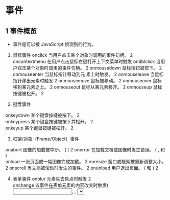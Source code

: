 # 事件

## 1 事件概览

- 事件是可以被 JavaScript 侦测到的行为。
1. 鼠标事件
onclick	当用户点击某个对象时调用的事件句柄。	2
oncontextmenu	在用户点击鼠标右键打开上下文菜单时触发
ondblclick	当用户双击某个对象时调用的事件句柄。	2
onmousedown	鼠标按钮被按下。	2
onmouseenter	当鼠标指针移动到元 素上时触发。	2
onmouseleave	当鼠标指针移出元素时触发	2
onmousemove	鼠标被移动。	2
onmouseover	鼠标移到某元素之上。	2
onmouseout	鼠标从某元素移开。	2
onmouseup	鼠标按键被松开。  2
     
2. 键盘事件
 
onkeydown	某个键盘按键被按下。	2   
onkeypress	某个键盘按键被按下并松开。	2   
onkeyup	某个键盘按键被松开。   2  
 
3. 框架/对象（Frame/Object）事件
 
onabort	图像的加载被中断。 ( <object>)	2
onerror	在加载文档或图像时发生错误。 ( <object>, <body>和 <frameset>)	   
onload	一张页面或一幅图像完成加载。	2
onresize	窗口或框架被重新调整大小。	2
onscroll	当文档被滚动时发生的事件。	2
onunload	用户退出页面。 ( <body> 和 <frameset>)	2     

4. 表单事件
onblur	元素失去焦点时触发	2  
onchange	该事件在表单元素的内容改变时触发( <input>, <keygen>, <select>, 和 <textarea>)	2   
onfocus	元素获取焦点时触发	2  
onfocusin	元素即将获取焦点时触发	2  
onfocusout	元素即将失去焦点时触发	2  
oninput	元素获取用户输入时触发	3   
onreset	表单重置时触发	2   
onsearch	用户向搜索域输入文本时触发 ( <input="search">)	   
onselect	用户选取文本时触发 ( <input> 和 <textarea>)	2  
onsubmit	表单提交时触发	2  

## 2 DOM事件流
- DOM2 级事件规定的事件流包含3个阶段：事件捕获阶段/处于目标阶段和事件冒泡阶段。
首先是事件捕获（Netscape 事件流），然后是目标接收到事件，最后是冒泡阶段（IE浏览器事件流）。
- DOM0级事件，触发的事件均在冒泡阶段执行
- **实际浏览器实现过程中在捕获和冒泡阶段皆触发目标上的事件（DOM2级绑定）**。        
![DOM事件流](./DOM事件流.png)

示例：事件流1.html

0. HTML事件处理程序
HTML事件处理程序即在标签内写事件，如：
<input type='button' value='Click Me' onclick = 'alert(111)'>


1. DOM 0级事件处理程序

- 为同一个元素/标签绑定多个同类型事件的时候（如给上面的这个btn元素绑定3个点击事件），是不被允许的，后面绑定的处理函数会覆盖前面绑定的；  
- DOM0事件绑定，给元素的事件行为绑定方法，这些方法都是在当前元素事件行为的**冒泡阶段**(或者目标阶段)执行的。

```
 
//在JS写onclick=function(){}函数

<input id="myButton" type="button" value="Press Me" onclick="alert('thanks');" >
document.getElementById("myButton").onclick = function () {
    alert('thanks');
}
```

2. 没有DOM 1级事件处理程序
DOM级别1于1998年10月1日成为W3C推荐标准。1级DOM标准中并没有定义事件相关的内容，所以没有所谓的1级DOM事件模型。

3. DOM 2级事件处理程序
- addEventListener / removeEventListener 
- 它们都有三个参数：
   > 第一个参数是事件名（如click）；
   > 第二个参数是事件处理程序函数；
   > 第三个参数如果是true则表示在捕获阶段调用，为false表示在冒泡阶段调用。
- addEventListener():可以为元素添加 __多个__ 事件处理程序，触发时会按照添加顺序依次调用。
- removeEventListener():不能移除匿名添加的函数。
- 只能给某个事件绑定多个 “不同”的方法 ； 如：       
  ele.addEventListener("click",fn1,false);ele.addEventListener("click",fn1,false) ;只执行一次fn1
- dom 0级 事件是元素的私有属性，如onclick， 而addEventListener 是位于 EventTarget上   

4. DOM 3级事件
在DOM 2级事件的基础上添加了更多的事件类型。

- UI事件，当用户与页面上的元素交互时触发，如：load、scroll   
- 焦点事件，当元素获得或失去焦点时触发，如：blur、focus              
- 鼠标事件，当用户通过鼠标在页面执行操作时触发如：dblclick、mouseup                
- 滚轮事件，当使用鼠标滚轮或类似设备时触发，如：mousewheel             
- 文本事件，当在文档中输入文本时触发，如：textInput                
- 键盘事件，当用户通过键盘在页面上执行操作时触发，如：keydown、keypress           
- 合成事件，当为IME（输入法编辑器）输入字符时触发，如：compositionstart                   
- 变动事件，当底层DOM结构发生变化时触发，如：DOMsubtreeModified                 
- 同时DOM3级事件也允许使用者自定义一些事件。               
 


5. IE 事件处理程序
- attachEvent/ detachEvent
- 接受2个参数，事件名称和事件处理回调函数；只支持冒泡
IE6~8 问题：
> 绑定的多个事件处理函数，顺序执行并不是按照绑定的顺序执行
> 绑定多个相同的事件处理函数，可以多次执行，标准浏览器则不会重复执行
> 事件中的this 是window ，不是绑定的事件的元素
 


```
   var EventUtil = {
       addHandler:function (ele,type,handler) {
           if(ele.addEventListener){
               ele.addEventListener("type",handler,false);
           }else if(ele.attachEvent){
               ele.attachEvent("on"+type,handler);
           }else{
               ele["on"+type] = handler;
           }
       },
       removeHandler:function (ele,type,handler) {
           if(ele.removeEventListener){
               ele.removeEventListener("type",handler,false);
           }else if(ele.detachEvent){
               ele.detachEvent("on"+type,handler);
           }else{
               ele["on"+type] = null;
           }
       }
   }
```

## 3 鼠标事件对象
- 鼠标事件触发时，浏览器默认给方法传递一个参数 MouseEvent
- MouseEvent ---> UIEvent ---> Event ---> Object 
- MouseEvent 记录的是页面唯一一个鼠标触发时的相关信息，和在哪个元素上触发没有关系   
- 事件对象兼容性： ie6~8 ,浏览器不给事件绑定的回调函数传递参数，需要从Window.event获取

### 3.1 事件对象属性/方法
- type：事件的类型，如onlick中的click；
- cancelBubble：一个布尔属性，把它设置为true的时候，将停止事件进一步冒泡到包容层次的元素（一个阻止冒泡的历史别名）；(e.cancelBubble = true; 相当于 e.stopPropagation();)
- preventDefault()/ returnValue：函数 / 一个布尔属性，设置为false的时候可以组织浏览器执行默认的事件动作；(e.returnValue = false; 相当于 e.preventDefault();)
- screenX、screenY：鼠标指针相对于显示器左上角的位置，如果
- bubbles: 布尔值，表明事件是否冒泡
- currentTarget: 元素，为事件处理程序当前正在处理事件的那个元素   
- target/srcElement(ie)：事件源，就是发生事件的元素（事件的真正目标）；
- eventPhase:  整数，事件处理程序的阶段
- stopPropagation(): 停止事件冒泡 
- stopImmediatePropagation：既能阻止事件向父元素冒泡，也能阻止元素同事件类型的其它监听器被触发。而 stopPropagation 只能实现前者的效果。


- clientX/clientY：事件发生的时候，鼠标相对于浏览器窗口可视文档区域的左上角的位置；(在DOM标准中，这两个属性值都不考虑文档的滚动情况，
也就是说，无论文档滚动到哪里，只要事件发生在窗口左上角，clientX和clientY都是 0，所以在IE中，要想得到事件发生的坐标相对于文档开头的位置，要加上
document.body.scrollLeft和 document.body.scrollTop)
- offsetX,offsetY/layerX,layerY：事件发生的时候，鼠标相对于源元素左上角的位置；
-  pageX,pageY：检索相对于父要素鼠标水平坐标的整数；
   e.pageX = e.pageX || (e.clientX +(document.documentElement.scrollLeft || document.body.scrollLeft))

- altKey,ctrlKey,shiftKey等：返回一个布尔值；
- keyCode：返回keydown何keyup事件发生的时候按键的代码，以及keypress 事件的Unicode字符；(firefox2不支持 event.keycode，可以用 event.which替代 )

```
// stopImmediatePropagation 示例
const btn = document.querySelector('#btn');
btn.addEventListener('click', event => {
  console.log('btn click 1');

  event.stopImmediatePropagation();
});
btn.addEventListener('click', event => {
  console.log('btn click 2');  // 不执行
});
document.body.addEventListener('click', () => {
  console.log('body click');
});
// btn click 1
 

```


```
<body style="margin: 1000px">
<form action="post">
    <input  type="text" name="username" value=""><br>
    <input id="myButton" type="button" value="Press Me"  >
</form>
<script type="text/javascript">
    var button = document.getElementById("myButton");
    var EventUtil = {
        addHandler:function (ele,type,handler) {
            if(ele.addEventListener){
                ele.addEventListener(type,handler,false);
            }else if(ele.attachEvent){
                ele.attachEvent("on"+type,handler);
            }else{
                ele["on"+type] = handler;
            }
        },
        removeHandler:function (ele,type,handler) {
            if(ele.removeEventListener){
                ele.removeEventListener(type,handler,false);
            }else if(ele.detachEvent){
                ele.detachEvent("on"+type,handler);
            }else{
                ele["on"+type] = null;
            }
        },
        getEvent:function (e) {
            return e? e : window.event;
        },
        getTarget:function (e) {
            return event.target  || event.srcElement;
        },
        preventDefault:function (e) {
            if(e.preventDefault){
                e.preventDefault();
            }else{
                e.returnValue = false;
            }
        },
        stopPropagation: function (e) {
            if(e.stopPropagation){
                e.stopPropagation(); //可以取消捕获和冒泡
            }else{
                e.cancelBubbble = true;  //ie中使用，只能取消冒泡
            }
        },
        getPageX:function (e) {
            return e.pageX? e.pageX:  (e.clientX +(document.documentElement.scrollLeft || document.body.scrollLeft));
        }
    }

    button.onclick = function (e) {
        // 注意：先获取e对象
        e = EventUtil.getEvent();
        console.log(EventUtil.getPageX(e)); //1036
    }
    EventUtil.addHandler(button,"click",function (e) {
        e = EventUtil.getEvent();
        console.log(EventUtil.getPageX(e)); //1036
    });
</script>
```


## 4 UI 事件
- load ：加载后触发，用于window、img、object等上
- unload：完全卸载后触发
- abort：停止下载时触发
- error：
- select：选择input 或 textarea 中的一个或多个字符时触发
- resize
- scroll

## 4.1 load 事件

0. window、body上都可绑定load事件 
1. img 上绑定load事件，应该在指定src属性之前先指定事件，然后给img的src赋值。
2. script和link 动态插入时，绑定事件和指定元素的地址（script为src/link为href）的顺序不重要，   
因为只有在指定了src/href后，将其添加到dom中后才开始下载脚本或样式文件。

## 4.2 焦点 事件
- blur：失去焦点触发，不冒泡
- focus：获得焦点触发，不冒泡
- focusin：获得焦点触发，与focus区别为其冒泡
- focusout：获得焦点触发，与blur区别为其冒泡

## 4.3 滚轮 事件












## 事件委托/事件代理
- 利用事件的冒泡传播机制（触发当前元素的某个行为，它父级所有元素的相关行为都会被触发），如果一个容器中有很多元素都要绑定点击事件，没有必要每个都绑定，只需要给最外层的容器绑定点击事件即可   
在这个方法执行时，通过事件源的区分来进行不同的操作   
  








